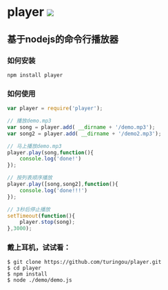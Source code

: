 # player ![](https://badge.fury.io/js/player.png)

基于nodejs的命令行播放器
---

### 如何安装

`npm install player`

### 如何使用

````javascript
var player = require('player');

// 播放demo.mp3
var song = player.add( __dirname + '/demo.mp3');
var song2 = player.add( __dirname + '/demo2.mp3');

// 马上播放demo.mp3
player.play(song,function(){
    console.log('done!')
});

// 按列表顺序播放
player.play([song,song2],function(){
    console.log('done!!!')
});

// 3秒后停止播放
setTimeout(function(){
    player.stop(song);
},3000);
````

### 戴上耳机，试试看：

````
$ git clone https://github.com/turingou/player.git
$ cd player
$ npm install
$ node ./demo/demo.js
````